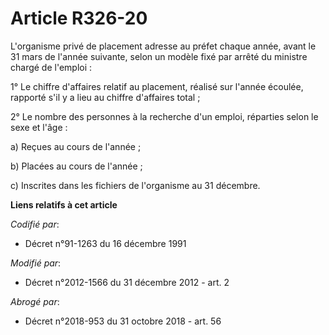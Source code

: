 # Article R326-20

L'organisme  privé de placement adresse au préfet chaque année, avant le 31 mars de  l'année suivante, selon un modèle fixé
par arrêté du ministre chargé de  l'emploi : 

1° Le chiffre d'affaires relatif au  placement, réalisé sur l'année écoulée, rapporté s'il y a lieu au  chiffre d'affaires
total ; 

2° Le nombre des personnes à la recherche d'un emploi, réparties selon le sexe et l'âge : 

a) Reçues au cours de l'année ; 

b) Placées au cours de l'année ; 

c) Inscrites dans les fichiers de l'organisme au 31 décembre.

**Liens relatifs à cet article**

_Codifié par_:

  - Décret n°91-1263 du 16 décembre 1991

_Modifié par_:

  - Décret n°2012-1566 du 31 décembre 2012 - art. 2

_Abrogé par_:

  - Décret n°2018-953 du 31 octobre 2018 - art. 56
